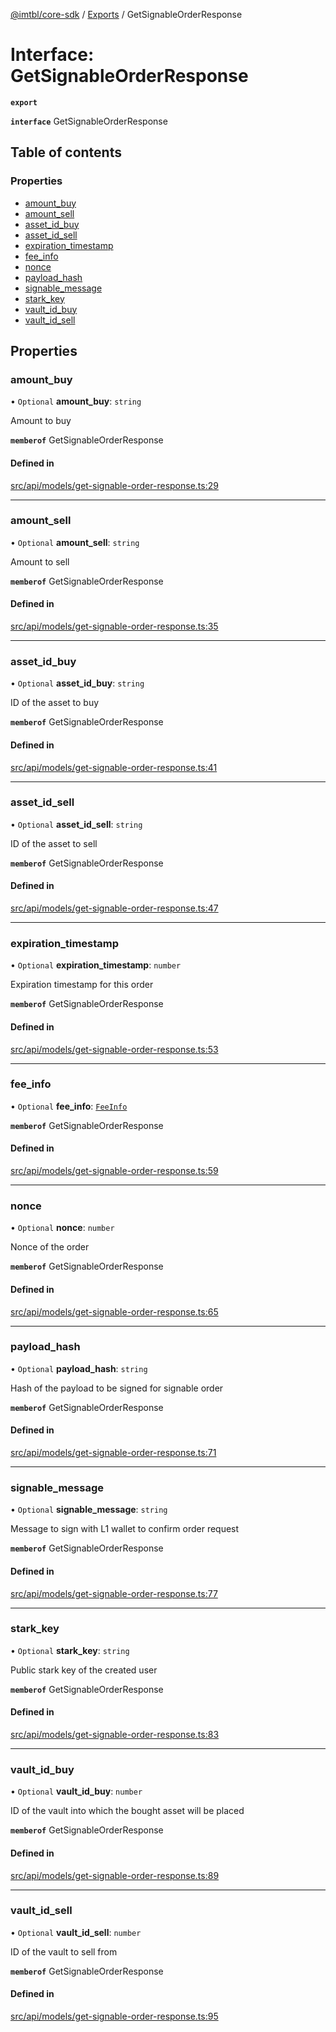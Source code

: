 [@imtbl/core-sdk](../README.md) / [Exports](../modules.md) / GetSignableOrderResponse

# Interface: GetSignableOrderResponse

**`export`** 

**`interface`** GetSignableOrderResponse

## Table of contents

### Properties

- [amount\_buy](GetSignableOrderResponse.md#amount_buy)
- [amount\_sell](GetSignableOrderResponse.md#amount_sell)
- [asset\_id\_buy](GetSignableOrderResponse.md#asset_id_buy)
- [asset\_id\_sell](GetSignableOrderResponse.md#asset_id_sell)
- [expiration\_timestamp](GetSignableOrderResponse.md#expiration_timestamp)
- [fee\_info](GetSignableOrderResponse.md#fee_info)
- [nonce](GetSignableOrderResponse.md#nonce)
- [payload\_hash](GetSignableOrderResponse.md#payload_hash)
- [signable\_message](GetSignableOrderResponse.md#signable_message)
- [stark\_key](GetSignableOrderResponse.md#stark_key)
- [vault\_id\_buy](GetSignableOrderResponse.md#vault_id_buy)
- [vault\_id\_sell](GetSignableOrderResponse.md#vault_id_sell)

## Properties

### amount\_buy

• `Optional` **amount\_buy**: `string`

Amount to buy

**`memberof`** GetSignableOrderResponse

#### Defined in

[src/api/models/get-signable-order-response.ts:29](https://github.com/immutable/imx-core-sdk/blob/7204457/src/api/models/get-signable-order-response.ts#L29)

___

### amount\_sell

• `Optional` **amount\_sell**: `string`

Amount to sell

**`memberof`** GetSignableOrderResponse

#### Defined in

[src/api/models/get-signable-order-response.ts:35](https://github.com/immutable/imx-core-sdk/blob/7204457/src/api/models/get-signable-order-response.ts#L35)

___

### asset\_id\_buy

• `Optional` **asset\_id\_buy**: `string`

ID of the asset to buy

**`memberof`** GetSignableOrderResponse

#### Defined in

[src/api/models/get-signable-order-response.ts:41](https://github.com/immutable/imx-core-sdk/blob/7204457/src/api/models/get-signable-order-response.ts#L41)

___

### asset\_id\_sell

• `Optional` **asset\_id\_sell**: `string`

ID of the asset to sell

**`memberof`** GetSignableOrderResponse

#### Defined in

[src/api/models/get-signable-order-response.ts:47](https://github.com/immutable/imx-core-sdk/blob/7204457/src/api/models/get-signable-order-response.ts#L47)

___

### expiration\_timestamp

• `Optional` **expiration\_timestamp**: `number`

Expiration timestamp for this order

**`memberof`** GetSignableOrderResponse

#### Defined in

[src/api/models/get-signable-order-response.ts:53](https://github.com/immutable/imx-core-sdk/blob/7204457/src/api/models/get-signable-order-response.ts#L53)

___

### fee\_info

• `Optional` **fee\_info**: [`FeeInfo`](FeeInfo.md)

**`memberof`** GetSignableOrderResponse

#### Defined in

[src/api/models/get-signable-order-response.ts:59](https://github.com/immutable/imx-core-sdk/blob/7204457/src/api/models/get-signable-order-response.ts#L59)

___

### nonce

• `Optional` **nonce**: `number`

Nonce of the order

**`memberof`** GetSignableOrderResponse

#### Defined in

[src/api/models/get-signable-order-response.ts:65](https://github.com/immutable/imx-core-sdk/blob/7204457/src/api/models/get-signable-order-response.ts#L65)

___

### payload\_hash

• `Optional` **payload\_hash**: `string`

Hash of the payload to be signed for signable order

**`memberof`** GetSignableOrderResponse

#### Defined in

[src/api/models/get-signable-order-response.ts:71](https://github.com/immutable/imx-core-sdk/blob/7204457/src/api/models/get-signable-order-response.ts#L71)

___

### signable\_message

• `Optional` **signable\_message**: `string`

Message to sign with L1 wallet to confirm order request

**`memberof`** GetSignableOrderResponse

#### Defined in

[src/api/models/get-signable-order-response.ts:77](https://github.com/immutable/imx-core-sdk/blob/7204457/src/api/models/get-signable-order-response.ts#L77)

___

### stark\_key

• `Optional` **stark\_key**: `string`

Public stark key of the created user

**`memberof`** GetSignableOrderResponse

#### Defined in

[src/api/models/get-signable-order-response.ts:83](https://github.com/immutable/imx-core-sdk/blob/7204457/src/api/models/get-signable-order-response.ts#L83)

___

### vault\_id\_buy

• `Optional` **vault\_id\_buy**: `number`

ID of the vault into which the bought asset will be placed

**`memberof`** GetSignableOrderResponse

#### Defined in

[src/api/models/get-signable-order-response.ts:89](https://github.com/immutable/imx-core-sdk/blob/7204457/src/api/models/get-signable-order-response.ts#L89)

___

### vault\_id\_sell

• `Optional` **vault\_id\_sell**: `number`

ID of the vault to sell from

**`memberof`** GetSignableOrderResponse

#### Defined in

[src/api/models/get-signable-order-response.ts:95](https://github.com/immutable/imx-core-sdk/blob/7204457/src/api/models/get-signable-order-response.ts#L95)
